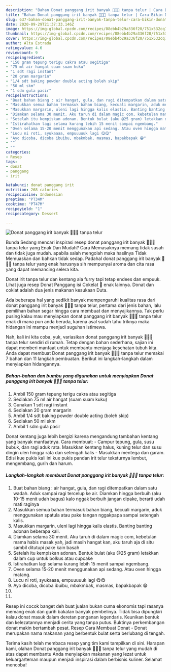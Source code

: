 ```yaml
---
description: "Bahan Donat panggang irit banyak 🙌🍩🍩 tanpa telur | Cara Bikin Donat panggang irit banyak 🙌🍩🍩 tanpa telur Yang Enak Banget"
title: "Bahan Donat panggang irit banyak 🙌🍩🍩 tanpa telur | Cara Bikin Donat panggang irit banyak 🙌🍩🍩 tanpa telur Yang Enak Banget"
slug: 637-bahan-donat-panggang-irit-banyak-tanpa-telur-cara-bikin-donat-panggang-irit-banyak-tanpa-telur-yang-enak-banget
date: 2020-09-29T21:37:33.146Z
image: https://img-global.cpcdn.com/recipes/08ebb4b29a336f20/751x532cq70/donat-panggang-irit-banyak-🙌🍩🍩-tanpa-telur-foto-resep-utama.jpg
thumbnail: https://img-global.cpcdn.com/recipes/08ebb4b29a336f20/751x532cq70/donat-panggang-irit-banyak-🙌🍩🍩-tanpa-telur-foto-resep-utama.jpg
cover: https://img-global.cpcdn.com/recipes/08ebb4b29a336f20/751x532cq70/donat-panggang-irit-banyak-🙌🍩🍩-tanpa-telur-foto-resep-utama.jpg
author: Alta Estrada
ratingvalue: 4.6
reviewcount: 9
recipeingredient:
- "150 gram tepung terigu cakra atau segitiga"
- "75 ml air hangat suam suam kuku"
- "1 sdt ragi instant"
- "20 gram margarin"
- "1/4 sdt baking powder double acting boleh skip"
- "50 ml skm"
- "1 sdm gula pasir"
recipeinstructions:
- "Buat bahan biang : air hangat, gula, dan ragi ditempatkan dalam satu wadah. Aduk sampai ragi tercelup ke air. Diamkan hingga berbuih (aku 10-15 menit udah bagus) kalo nggak berbuih jangan dipake, berarti udah mati raginya"
- "Masukkan semua bahan termasuk bahan biang, kecuali margarin, aduk menggunakan spatula atau pake tangan nggakpapa sampai setengah kalis."
- "Masukkan margarin, uleni lagi hingga kalis elastis. Banting banting adonan beberapa kali."
- "Diamkan selama 30 menit. Aku taruh di dalam magic com, kebetulan mama habis masak yah, jadi masih hangat kan, aku taruh aja di situ sambil ditutupi pake kain basah"
- "Setelah itu kempiskan adonan. Bentuk bulat (aku @25 gram) letakkan dalam cup untuk bolkus atau cupcake"
- "Istirahatkan lagi selama kurang lebih 15 menit sampai ngembang."
- "Oven selama 15-20 menit menggunakan api sedang. Atau oven hingga matang."
- "Lucu ni roti, syukaaaa, empuuuuuk lagi 😋😋"
- "Ayo dicoba, dicoba ibuibu, mbakmbak, masmas, bapakbapak 😁"
- ""
- ""
categories:
- Resep
tags:
- donat
- panggang
- irit

katakunci: donat panggang irit 
nutrition: 268 calories
recipecuisine: Indonesian
preptime: "PT34M"
cooktime: "PT47M"
recipeyield: "1"
recipecategory: Dessert

---
```



![Donat panggang irit banyak 🙌🍩🍩 tanpa telur](https://img-global.cpcdn.com/recipes/08ebb4b29a336f20/751x532cq70/donat-panggang-irit-banyak-🙌🍩🍩-tanpa-telur-foto-resep-utama.jpg)

Bunda Sedang mencari inspirasi resep donat panggang irit banyak 🙌🍩🍩 tanpa telur yang Enak Dan Mudah? Cara Memasaknya memang tidak susah dan tidak juga mudah. apabila salah mengolah maka hasilnya Tidak Memuaskan dan bahkan tidak sedap. Padahal donat panggang irit banyak 🙌🍩🍩 tanpa telur yang enak harusnya sih mempunyai aroma dan cita rasa yang dapat memancing selera kita.

Donat irit tanpa telur dan kentang ala furry tapi tetap endees dan empuuk. Lihat juga resep Donat Panggang isi Cokelat 🍩 enak lainnya. Donat dan coklat adalah dua jenis makanan kesukaan Duta.

Ada beberapa hal yang sedikit banyak mempengaruhi kualitas rasa dari donat panggang irit banyak 🙌🍩🍩 tanpa telur, pertama dari jenis bahan, lalu pemilihan bahan segar hingga cara membuat dan menyajikannya. Tak perlu pusing kalau mau menyiapkan donat panggang irit banyak 🙌🍩🍩 tanpa telur enak di mana pun anda berada, karena asal sudah tahu triknya maka hidangan ini mampu menjadi suguhan istimewa.


Nah, kali ini kita coba, yuk, variasikan donat panggang irit banyak 🙌🍩🍩 tanpa telur sendiri di rumah. Tetap dengan bahan sederhana, sajian ini dapat memberi manfaat untuk membantu menjaga kesehatan tubuh kita. Anda dapat membuat Donat panggang irit banyak 🙌🍩🍩 tanpa telur memakai 7 bahan dan 11 langkah pembuatan. Berikut ini langkah-langkah dalam menyiapkan hidangannya.

<!--inarticleads1-->

##### Bahan-bahan dan bumbu yang digunakan untuk menyiapkan Donat panggang irit banyak 🙌🍩🍩 tanpa telur:

1. Ambil 150 gram tepung terigu cakra atau segitiga
1. Sediakan 75 ml air hangat (suam suam kuku)
1. Gunakan 1 sdt ragi instant
1. Sediakan 20 gram margarin
1. Ambil 1/4 sdt baking powder double acting (boleh skip)
1. Sediakan 50 ml skm
1. Ambil 1 sdm gula pasir


Donat kentang juga lebih bergizi karena mengandung tambahan kentang yang banyak manfaatnya. Cara membuat: - Campur tepung, gula, susu bubuk, dan ragi aduk rata. Masukkan kentang halus, kuning telur dan susu dingin ulen hingga rata dan setengah kalis - Masukkan mentega dan garam. Edisi kue pukis kali ini kue pukis pandan irit telur teksturnya lembut, mengembang, gurih dan harum. 

<!--inarticleads2-->

##### Langkah-langkah membuat Donat panggang irit banyak 🙌🍩🍩 tanpa telur:

1. Buat bahan biang : air hangat, gula, dan ragi ditempatkan dalam satu wadah. Aduk sampai ragi tercelup ke air. Diamkan hingga berbuih (aku 10-15 menit udah bagus) kalo nggak berbuih jangan dipake, berarti udah mati raginya
1. Masukkan semua bahan termasuk bahan biang, kecuali margarin, aduk menggunakan spatula atau pake tangan nggakpapa sampai setengah kalis.
1. Masukkan margarin, uleni lagi hingga kalis elastis. Banting banting adonan beberapa kali.
1. Diamkan selama 30 menit. Aku taruh di dalam magic com, kebetulan mama habis masak yah, jadi masih hangat kan, aku taruh aja di situ sambil ditutupi pake kain basah
1. Setelah itu kempiskan adonan. Bentuk bulat (aku @25 gram) letakkan dalam cup untuk bolkus atau cupcake
1. Istirahatkan lagi selama kurang lebih 15 menit sampai ngembang.
1. Oven selama 15-20 menit menggunakan api sedang. Atau oven hingga matang.
1. Lucu ni roti, syukaaaa, empuuuuuk lagi 😋😋
1. Ayo dicoba, dicoba ibuibu, mbakmbak, masmas, bapakbapak 😁
1. 
1. 


Resep ini cocok banget deh buat jualan bukan cuma ekonomis tapi rasanya memang enak dan gurih bakalan banyak pembelinya. Tidak bisa dipungkiri kalau donat masuk dalam deretan penganan legendaris. Keunikan bentuk dan kelezatannya menjadi cerita yang tanpa putus. Buktinya perkembangan donat makin bertambah pesat. Resep Cara Membuat Donat - Donat merupakan nama makanan yang berbentuk bulat serta berlubang di tengah. 

Terima kasih telah membaca resep yang tim kami tampilkan di sini. Harapan kami, olahan Donat panggang irit banyak 🙌🍩🍩 tanpa telur yang mudah di atas dapat membantu Anda menyiapkan makanan yang lezat untuk keluarga/teman maupun menjadi inspirasi dalam berbisnis kuliner. Selamat mencoba!
